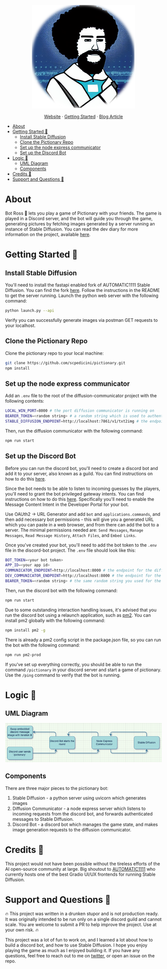 
<p align="center">
    <a href="https://app.warp.dev/get_warp">
    <img alt="A picture of Bot Ross" src="discord-bot/assets/logo.png">
    </a>
</p>

<p align="center">
  <a href="https://specularrealms.com">Website</a>
  ·
  <a href="#Getting Started">Getting Started</a>
  ·
  <a href="https://specularrealms.com">Blog Article</a>
</p>


- [About](#about)
- [Getting Started 🏁](#getting-started)
    * [Install Stable Diffusion](#install-stable-diffusion)
    * [Clone the Pictionary Repo](#clone-the-pictionary-repo)
    * [Set up the node express communicator](#set-up-the-node-express-communicator)
    * [Set up the Discord Bot](#set-up-the-discord-bot)
- [Logic 🧩](#logic-🧩)
    * [UML Diagram](#uml-diagram)
    * [Components](#components)
- [Credits 🙏](#credits---)
- [Support and Questions 🤔](#support-and-questions---)


# About

Bot Ross 🤖 lets you play a game of Pictionary with your friends. The game is played in a Discord server, and the bot will guide you through the game, generating pictures by fetching images generated by a server running an instance of Stable Diffusion. You can read the dev diary for more information on the project, available [here]().

# Getting Started 🏁

## Install Stable Diffusion

You'll need to install the fastapi enabled fork of AUTOMATIC1111 Stable Diffusion. You can find the fork [here](https://github.com/TomJamesPearce/stable-diffusion-webui-api). Follow the instructions in the README to get the server running. Launch the python web server with the following command:

```bash
python launch.py --api
```
Verify you can successfully generate images via postman GET requests to your localhost.

## Clone the Pictionary Repo

Clone the pictionary repo to your local machine:

```bash
git clone https://github.com/scpedicini/pictionary.git
npm install
```

## Set up the node express communicator

Add an `.env` file to the root of the diffusion-communicator project with the following contents:

```bash
LOCAL_WIN_PORT=8000 # the port diffusion communicator is running on
BEARER_TOKEN=<random string> # a random string which is used to authenticate requests from discord bot
STABLE_DIFFUSION_ENDPOINT=http://localhost:7861/v1/txt2img # the endpoint for stable diffusion
```


Then, run the diffusion communicator with the following command:
```bash
npm run start
```

## Set up the Discord Bot

Before you can run the discord bot, you'll need to create a discord bot and add it to your server, also known as a guild. You can find instructions on how to do this [here](https://discordjs.guide/preparations/setting-up-a-bot-application.html).

Since the bot needs to be able to listen to incoming guesses by the players, you'll need to grant the bot privileged gateway intents. You can find instructions on how to do this [here](https://discordjs.guide/popular-topics/intents.html#privileged-intents). Specifically you'll need to enable the Message Content Intent in the Developer Portal for your bot.

Use OAUth2 -> URL Generator and add `bot` and `applications.commands`, and then add necessary bot permissions - this will give you a generated URL which you can paste in a web browser, and from there can add the bot to a server. The minimal permissions needed are: `Send Messages`, `Manage Messages`, `Read Message History`, `Attach Files`, and `Embed Links`.

Once you've created your bot, you'll need to add the bot token to the `.env` file in the discord-bot project. The `.env` file should look like this:

```bash
BOT_TOKEN=<your bot token>
APP_ID=<your app id>
COMMUNICATOR_ENDPOINT=http://localhost:8000 # the endpoint for the diffusion communicator
DEV_COMMUNICATOR_ENDPOINT=http://localhost:8000 # the endpoint for the diffusion communicator
BEARER_TOKEN=<random string> # the same random string you used for the diffusion communicator
```

Then, run the discord bot with the following command:
```bash
npm run start
```

Due to some outstanding interaction handling issues, it's advised that you run the discord bot using a relaunch application, such as [pm2](https://www.npmjs.com/package/pm2). You can install pm2 globally with the following command:

```bash
npm install pm2 -g
```

There is already a pm2 config script in the package.json file, so you can run the bot with the following command:

```bash
npm run pm2-prod
```

If you've set up everything correctly, you should be able to run the command `/pictionary` in your discord server and start a game of pictionary. Use the `/ping` command to verify that the bot is running.

# Logic 🧩

## UML Diagram

![Logo](discord-bot/assets/logic.png)

## Components 

There are three major pieces to the pictionary bot:

1. Stable Diffusion - a python server using uvicorn which generates images
2. Diffusion Communicator - a node express server which listens to incoming requests from the discord bot, and forwards authenticated messages to Stable Diffusion.
3. Discord Bot - a discord bot which manages the game state, and makes image generation requests to the diffusion communicator.


# Credits 🙏

This project would not have been possible without the tireless efforts of the AI open-source community at large. Big shoutout to [AUTOMATIC1111](https://github.com/AUTOMATIC1111) who currently hosts one of the best Gradio UI/UX frontends for running Stable Diffusion.

# Support and Questions 🤔

🔥 This project was written in a drunken stupor and is not production ready. It was originally intended to be run only on a single discord guild and cannot scale. You are welcome to submit a PR to help improve the project. Use at your own risk. 🔥

This project was a lot of fun to work on, and I learned a lot about how to build a discord bot, and how to use Stable Diffusion. I hope you enjoy playing the game as much as I enjoyed building it. If you have any questions, feel free to reach out to me on [twitter](https://twitter.com/wunderbaba), or open an issue on the repo.